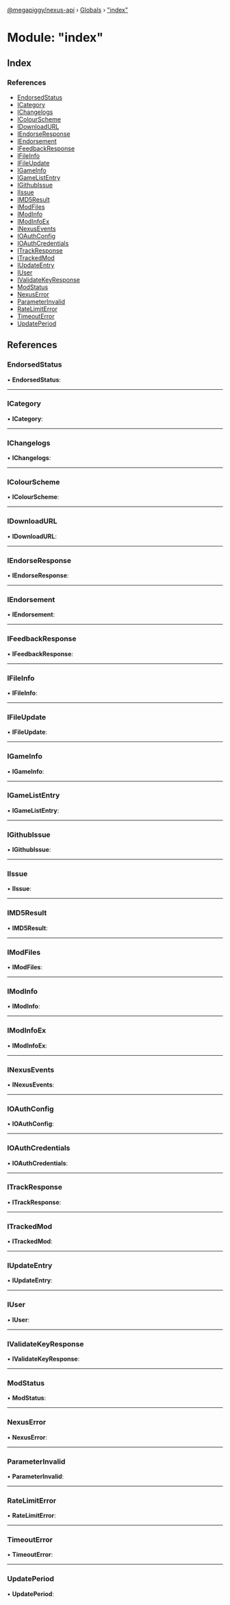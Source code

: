 [@megapiggy/nexus-api](../README.md) › [Globals](../globals.md) › ["index"](_index_.md)

# Module: "index"

## Index

### References

* [EndorsedStatus](_index_.md#endorsedstatus)
* [ICategory](_index_.md#icategory)
* [IChangelogs](_index_.md#ichangelogs)
* [IColourScheme](_index_.md#icolourscheme)
* [IDownloadURL](_index_.md#idownloadurl)
* [IEndorseResponse](_index_.md#iendorseresponse)
* [IEndorsement](_index_.md#iendorsement)
* [IFeedbackResponse](_index_.md#ifeedbackresponse)
* [IFileInfo](_index_.md#ifileinfo)
* [IFileUpdate](_index_.md#ifileupdate)
* [IGameInfo](_index_.md#igameinfo)
* [IGameListEntry](_index_.md#igamelistentry)
* [IGithubIssue](_index_.md#igithubissue)
* [IIssue](_index_.md#iissue)
* [IMD5Result](_index_.md#imd5result)
* [IModFiles](_index_.md#imodfiles)
* [IModInfo](_index_.md#imodinfo)
* [IModInfoEx](_index_.md#imodinfoex)
* [INexusEvents](_index_.md#inexusevents)
* [IOAuthConfig](_index_.md#ioauthconfig)
* [IOAuthCredentials](_index_.md#ioauthcredentials)
* [ITrackResponse](_index_.md#itrackresponse)
* [ITrackedMod](_index_.md#itrackedmod)
* [IUpdateEntry](_index_.md#iupdateentry)
* [IUser](_index_.md#iuser)
* [IValidateKeyResponse](_index_.md#ivalidatekeyresponse)
* [ModStatus](_index_.md#modstatus)
* [NexusError](_index_.md#nexuserror)
* [ParameterInvalid](_index_.md#parameterinvalid)
* [RateLimitError](_index_.md#ratelimiterror)
* [TimeoutError](_index_.md#timeouterror)
* [UpdatePeriod](_index_.md#updateperiod)

## References

###  EndorsedStatus

• **EndorsedStatus**:

___

###  ICategory

• **ICategory**:

___

###  IChangelogs

• **IChangelogs**:

___

###  IColourScheme

• **IColourScheme**:

___

###  IDownloadURL

• **IDownloadURL**:

___

###  IEndorseResponse

• **IEndorseResponse**:

___

###  IEndorsement

• **IEndorsement**:

___

###  IFeedbackResponse

• **IFeedbackResponse**:

___

###  IFileInfo

• **IFileInfo**:

___

###  IFileUpdate

• **IFileUpdate**:

___

###  IGameInfo

• **IGameInfo**:

___

###  IGameListEntry

• **IGameListEntry**:

___

###  IGithubIssue

• **IGithubIssue**:

___

###  IIssue

• **IIssue**:

___

###  IMD5Result

• **IMD5Result**:

___

###  IModFiles

• **IModFiles**:

___

###  IModInfo

• **IModInfo**:

___

###  IModInfoEx

• **IModInfoEx**:

___

###  INexusEvents

• **INexusEvents**:

___

###  IOAuthConfig

• **IOAuthConfig**:

___

###  IOAuthCredentials

• **IOAuthCredentials**:

___

###  ITrackResponse

• **ITrackResponse**:

___

###  ITrackedMod

• **ITrackedMod**:

___

###  IUpdateEntry

• **IUpdateEntry**:

___

###  IUser

• **IUser**:

___

###  IValidateKeyResponse

• **IValidateKeyResponse**:

___

###  ModStatus

• **ModStatus**:

___

###  NexusError

• **NexusError**:

___

###  ParameterInvalid

• **ParameterInvalid**:

___

###  RateLimitError

• **RateLimitError**:

___

###  TimeoutError

• **TimeoutError**:

___

###  UpdatePeriod

• **UpdatePeriod**:
